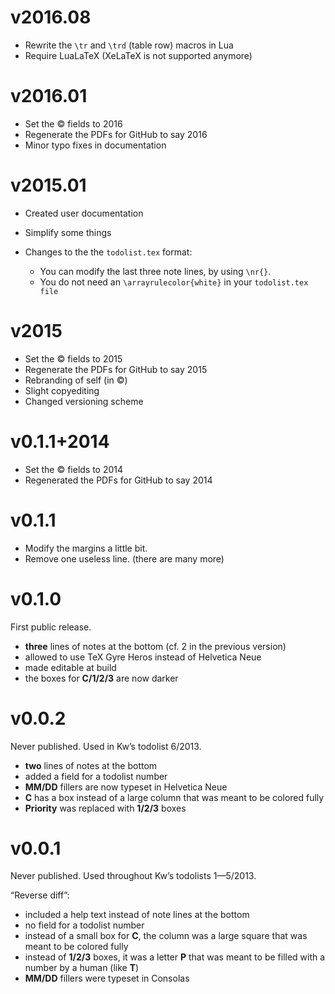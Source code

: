 v2016.08
========

* Rewrite the `\tr` and `\trd` (table row) macros in Lua
* Require LuaLaTeX (XeLaTeX is not supported anymore)

v2016.01
========

* Set the © fields to 2016
* Regenerate the PDFs for GitHub to say 2016
* Minor typo fixes in documentation

v2015.01
========

* Created user documentation
* Simplify some things
* Changes to the the `todolist.tex` format:

  * You can modify the last three note lines, by using `\nr{}`.
  * You do not need an `\arrayrulecolor{white}` in your `todolist.tex file`

v2015
=====

* Set the © fields to 2015
* Regenerate the PDFs for GitHub to say 2015
* Rebranding of self (in ©)
* Slight copyediting
* Changed versioning scheme

v0.1.1+2014
===========

* Set the © fields to 2014
* Regenerated the PDFs for GitHub to say 2014

v0.1.1
======

* Modify the margins a little bit.
* Remove one useless line. (there are many more)

v0.1.0
======

First public release.

* **three** lines of notes at the bottom (cf. 2 in the previous version)
* allowed to use TeX Gyre Heros instead of Helvetica Neue
* made editable at build
* the boxes for **C/1/2/3** are now darker

v0.0.2
======

Never published.  Used in Kw’s todolist 6/2013.

* **two** lines of notes at the bottom
* added a field for a todolist number
* **MM/DD** fillers are now typeset in Helvetica Neue
* **C** has a box instead of a large column that was meant to be colored
  fully
* **Priority** was replaced with **1/2/3** boxes

v0.0.1
======

Never published.  Used throughout Kw’s todolists 1—5/2013.

“Reverse diff”:

* included a help text instead of note lines at the bottom
* no field for a todolist number
* instead of a small box for **C**, the column was a large square that was
  meant to be colored fully
* instead of **1/2/3** boxes, it was a letter **P** that was meant to be
  filled with a number by a human (like **T**)
* **MM/DD** fillers were typeset in Consolas
